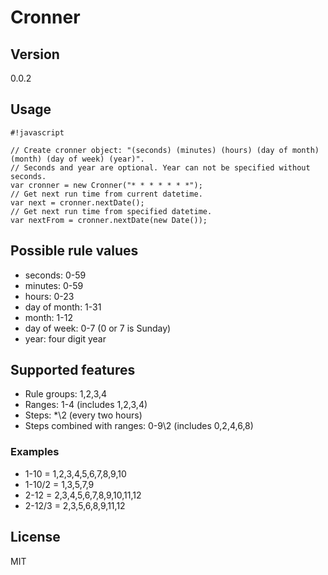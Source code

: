 # Cronner #

## Version ##

0.0.2

## Usage ##

```
#!javascript

// Create cronner object: "(seconds) (minutes) (hours) (day of month) (month) (day of week) (year)".
// Seconds and year are optional. Year can not be specified without seconds.
var cronner = new Cronner("* * * * * * *");
// Get next run time from current datetime.
var next = cronner.nextDate();
// Get next run time from specified datetime.
var nextFrom = cronner.nextDate(new Date());
```

## Possible rule values ##

* seconds: 0-59
* minutes: 0-59
* hours: 0-23
* day of month: 1-31
* month: 1-12
* day of week: 0-7 (0 or 7 is Sunday)
* year: four digit year

## Supported features ##
* Rule groups: 1,2,3,4
* Ranges: 1-4 (includes 1,2,3,4)
* Steps: *\2 (every two hours)
* Steps combined with ranges: 0-9\2 (includes 0,2,4,6,8)

### Examples ###
* 1-10   = 1,2,3,4,5,6,7,8,9,10
* 1-10/2 = 1,3,5,7,9
* 2-12   = 2,3,4,5,6,7,8,9,10,11,12
* 2-12/3 = 2,3,5,6,8,9,11,12

## License ##

MIT

